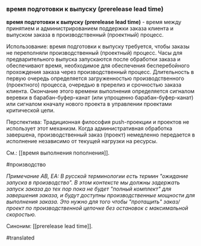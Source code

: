 ### время подготовки к выпуску (prerelease lead time)

**время подготовки к выпуску (prerelease lead time)** - время между принятием и администрированием поддержки заказа клиента и выпуском заказа в производственный (проектный) процесс.

Использование: время подготовки к выпуску требуется, чтобы заказы не переполняли производственный (проектный) процесс. Часы для предварительного выпуска запускаются после обработки заказа и обеспечивают время, необходимое для обеспечения бесперебойного прохождения заказа через производственный процесс. Длительность в первую очередь определяется загруженностью производственного (проектного) процесса, очередью в пререлиз и срочностью заказа клиента. Окончание этого времени выполнения определяется сигналом веревки в барабан-буфер-канат (или упрощенно барабан-буфер-канат) или сигналом к ​​началу нового проекта в управлении проектами критической цепи.

Перспектива: Традиционная философия push-проекции и проектов не использует этот механизм. Когда административная обработка завершена, производственный заказ (проект) немедленно передается в исполнение независимо от текущей нагрузки на ресурсы.

См.: [[время выполнения пополнения]].

#производство

*Примечание АВ, ЕА: В русской терминологии есть термин "ожидание запуска в производство". В этом контексте мы должны задержать запуск заказа до тех пор пока не будет "полный комплект" для завершения заказа, и будут доступны производственные мощности для выполнения заказа. Это нужно для того чтобы "протащить" заказ/проект по производственной цепочке без остановок с максимальной скоростью.*

Синоним: [[prerelease lead time]].

#translated
